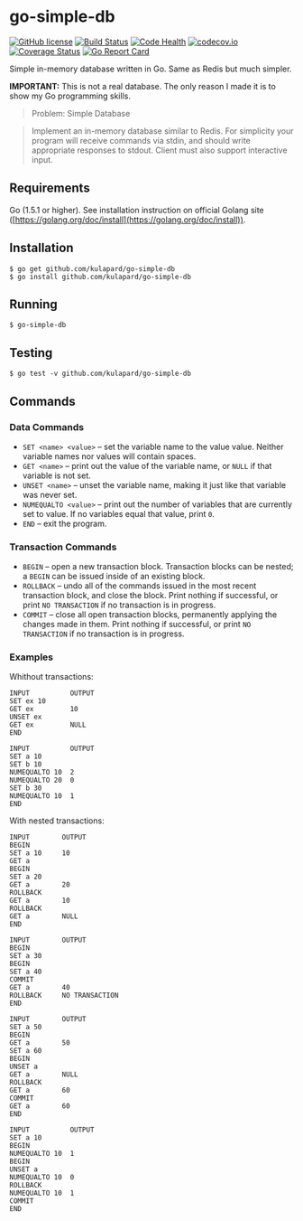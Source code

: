 # go-simple-db

[![GitHub license](https://img.shields.io/badge/license-MIT-blue.svg)](https://github.com/kulapard/go-simple-db/blob/master/LICENSE)
[![Build Status](https://travis-ci.org/kulapard/go-simple-db.svg)](https://travis-ci.org/kulapard/go-simple-db)
[![Code Health](https://landscape.io/github/kulapard/go-simple-db/master/landscape.svg?style=flat)](https://landscape.io/github/kulapard/go-simple-db/master)
[![codecov.io](https://codecov.io/github/kulapard/go-simple-db/coverage.svg?branch=master)](https://codecov.io/github/kulapard/go-simple-db?branch=master)
[![Coverage Status](https://coveralls.io/repos/kulapard/go-simple-db/badge.svg?branch=master&service=github)](https://coveralls.io/github/kulapard/go-simple-db?branch=master)
[![Go Report Card](http://goreportcard.com/badge/kulapard/go-simple-db)](http://goreportcard.com/report/kulapard/go-simple-db)

Simple in-memory database written in Go. Same as Redis but much simpler.

**IMPORTANT:** This is not a real database. The only reason I made it is to show my Go programming skills.

> Problem: Simple Database

> Implement an in-memory database similar to Redis. For simplicity your program will receive commands via stdin, and should write appropriate responses to stdout. Client must also support interactive input.

## Requirements
Go (1.5.1 or higher). See installation instruction on official Golang site
([https://golang.org/doc/install](https://golang.org/doc/install)).

## Installation
```
$ go get github.com/kulapard/go-simple-db
$ go install github.com/kulapard/go-simple-db
```
## Running

```
$ go-simple-db
```

## Testing

```
$ go test -v github.com/kulapard/go-simple-db
```

## Commands
### Data Commands

- `SET <name> <value>` – set the variable name to the value value. Neither variable names nor values will contain spaces.
- `GET <name>` – print out the value of the variable name, or `NULL` if that variable is not set.
- `UNSET <name>` – unset the variable name, making it just like that variable was never set.
- `NUMEQUALTO <value>` – print out the number of variables that are currently set to value. If no variables equal that value, print `0`.
- `END` – exit the program.

### Transaction Commands

- `BEGIN` – open a new transaction block. Transaction blocks can be nested; a `BEGIN` can be issued inside of an existing block.
- `ROLLBACK` – undo all of the commands issued in the most recent transaction block, and close the block. Print nothing if successful, or print `NO TRANSACTION` if no transaction is in progress.
- `COMMIT` – close all open transaction blocks, permanently applying the changes made in them. Print nothing if successful, or print `NO TRANSACTION` if no transaction is in progress.

### Examples
Whithout transactions:
```
INPUT          OUTPUT
SET ex 10
GET ex         10
UNSET ex
GET ex         NULL
END
```
```
INPUT          OUTPUT
SET a 10
SET b 10
NUMEQUALTO 10  2
NUMEQUALTO 20  0
SET b 30
NUMEQUALTO 10  1
END
```

With nested transactions:
```
INPUT        OUTPUT
BEGIN
SET a 10     10 
GET a
BEGIN
SET a 20
GET a        20
ROLLBACK
GET a        10
ROLLBACK
GET a        NULL
END
```

```
INPUT        OUTPUT
BEGIN
SET a 30
BEGIN
SET a 40
COMMIT
GET a        40
ROLLBACK     NO TRANSACTION
END
```
```
INPUT        OUTPUT
SET a 50
BEGIN
GET a        50
SET a 60
BEGIN
UNSET a
GET a        NULL
ROLLBACK
GET a        60
COMMIT
GET a        60
END
```
```
INPUT          OUTPUT
SET a 10
BEGIN
NUMEQUALTO 10  1
BEGIN
UNSET a
NUMEQUALTO 10  0
ROLLBACK
NUMEQUALTO 10  1
COMMIT
END
```
